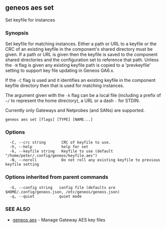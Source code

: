 ## geneos aes set

Set keyfile for instances

### Synopsis


Set keyfile for matching instances. Either a path or URL to a
keyfile or the CRC of an existing keyfile in the component's shared
directory must be given. If a path or URL is given then the keyfile
is saved to the component shared directories and the configuration
set to reference that path. Unless the `-N` flag is given any
existing keyfile path is copied to a 'prevkeyfile' setting to support
key file updating in Geneos GA6.x.

If the `-C` flag is used and it identifies an existing keyfile in the
component keyfile directory then that is used for matching instances.

The argument given with the `-k` flag can be a local file (including
a prefix of `~/` to represent the home directory), a URL or a dash
`-` for STDIN.

Currently only Gateways and Netprobes (and SANs) are supported.


```
geneos aes set [flags] [TYPE] [NAME...]
```

### Options

```
  -C, --crc string       CRC of keyfile to use.
  -h, --help             help for set
  -k, --keyfile string   Keyfile to use (default "/home/peter/.config/geneos/keyfile.aes")
  -N, --noroll           Do not roll any existing keyfile to previous keyfile setting
```

### Options inherited from parent commands

```
  -G, --config string   config file (defaults are $HOME/.config/geneos.json, /etc/geneos/geneos.json)
  -q, --quiet           quiet mode
```

### SEE ALSO

* [geneos aes](geneos_aes.md)	 - Manage Gateway AES key files


